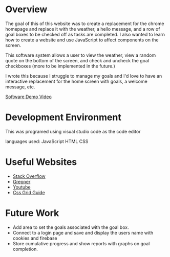 # Overview
The goal of this of this website was to create a replacement for the chrome homepage and replace it with the weather, a hello message, and a row of goal boxes to be checked off as tasks are completed. I also wanted to learn how to create a website and use JavaScript to affect components on the screen.

This software system allows a user to view the weather, view a random quote on the bottom of the screen, and check and uncheck the goal checkboxes (more to be implemented in the future.) 

I wrote this because I struggle to manage my goals and I'd love to have an interactive replacement for the home screen with goals, a welcome message, etc.

[Software Demo Video](https://www.loom.com/share/83d0d4e316824ef990e7c2c2acc3e940)

# Development Environment

This was programed using visual studio code as the code editor

languages used:
JavaScript
HTML
CSS

# Useful Websites

* [Stack Overflow](https://stackoverflow.com/)
* [Grepper](https://chrome.google.com/webstore/detail/grepper/amaaokahonnfjjemodnpmeenfpnnbkco?hl=en)
* [Youtube](https://www.youtube.com)
* [Css Grid Guide](https://css-tricks.com/snippets/css/complete-guide-grid/)

# Future Work

* Add area to set the goals associated with the goal box.
* Connect to a login page and save and display the users name with cookies and firebase
* Store cumulative progress and show reports with graphs on goal completion.